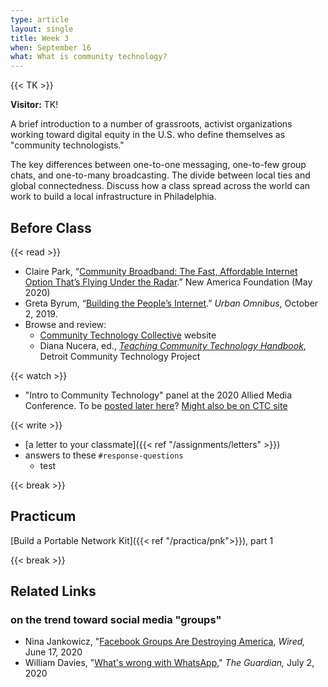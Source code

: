 ```yaml
---
type: article
layout: single
title: Week 3
when: September 16
what: What is community technology?
---
```


{{< TK >}}

**Visitor:** TK!

A brief introduction to a number of grassroots, activist organizations working toward digital equity in the U.S. who define themselves as "community technologists."

The key differences between one-to-one messaging, one-to-few group chats, and one-to-many broadcasting. The divide between local ties and global connectedness. Discuss how a class spread across the world can work to build a local infrastructure in Philadelphia.

## Before Class

{{< read >}}
- Claire Park, “[Community Broadband: The Fast, Affordable Internet Option That’s Flying Under the Radar](https://www.newamerica.org/oti/reports/community-broadband/).” New America Foundation (May 2020)
- Greta Byrum, “[Building the People’s Internet](https://urbanomnibus.net/2019/10/building-the-peoples-internet/).” *Urban Omnibus*, October 2, 2019.
- Browse and review:
    - [Community Technology Collective](https://www.ctcollective.org/) website
    - Diana Nucera, ed., [*Teaching Community Technology Handbook*](https://detroitcommunitytech.org/system/tdf/librarypdfs/TeachingCommunityTech.pdf?file=1&type=node&id=53&force=), Detroit Community Technology Project

{{< watch >}}
- "Intro to Community Technology" panel at the 2020 Allied Media Conference. To be [posted later here](https://www.youtube.com/user/alliedmedia/videos)? [Might also be on CTC site](https://www.ctcollective.org/)

{{< write >}}
- [a letter to your classmate]({{< ref "/assignments/letters" >}})
- answers to these `#response-questions`
  - test

{{< break >}}

## Practicum

[Build a Portable Network Kit]({{< ref "/practica/pnk">}}), part 1

{{< break >}}

## Related Links

### on the trend toward social media "groups"

- Nina Jankowicz, "[Facebook Groups Are Destroying America](https://www.wired.com/story/facebook-groups-are-destroying-america/), *Wired,* June 17, 2020
- William Davies, "[What's wrong with WhatsApp](https://www.theguardian.com/technology/2020/jul/02/whatsapp-groups-conspiracy-theories-disinformation-democracy)," *The Guardian,* July 2, 2020